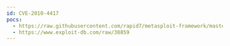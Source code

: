 ```yaml
---
id: CVE-2010-4417
pocs:
  - https://raw.githubusercontent.com/rapid7/metasploit-framework/master/modules/exploits/windows/http/oracle_beehive_evaluation.rb
  - https://www.exploit-db.com/raw/38859
---
```

